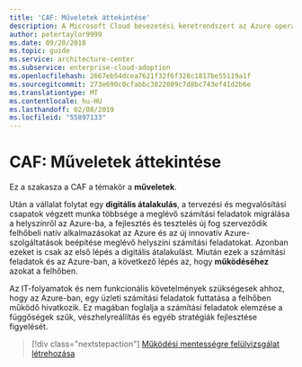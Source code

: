 ```yaml
---
title: 'CAF: Műveletek áttekintése'
description: A Microsoft Cloud bevezetési keretrendszert az Azure operations tartalmának áttekintése
author: petertaylor9999
ms.date: 09/20/2018
ms.topic: guide
ms.service: architecture-center
ms.subservice: enterprise-cloud-adoption
ms.openlocfilehash: 2667eb54dcea7621f32f6f328c1817be55119a1f
ms.sourcegitcommit: 273e690c0cfabbc3822089c7d8bc743ef41d2b6e
ms.translationtype: MT
ms.contentlocale: hu-HU
ms.lasthandoff: 02/08/2019
ms.locfileid: "55897133"
---
```

# <a name="caf-operations-overview"></a>CAF: Műveletek áttekintése

Ez a szakasza a CAF a témakör a **műveletek**.

Után a vállalat folytat egy **digitális átalakulás**, a tervezési és megvalósítási csapatok végzett munka többsége a meglévő számítási feladatok migrálása a helyszínről az Azure-ba, a fejlesztés és tesztelés új fog szerveződik felhőbeli natív alkalmazásokat az Azure és az új innovatív Azure-szolgáltatások beépítése meglévő helyszíni számítási feladatokat. Azonban ezeket is csak az első lépés a digitális átalakulást. Miután ezek a számítási feladatok és az Azure-ban, a következő lépés az, hogy **működéséhez** azokat a felhőben.

Az IT-folyamatok és nem funkcionális követelmények szükségesek ahhoz, hogy az Azure-ban, egy üzleti számítási feladatok futtatása a felhőben működő hivatkozik. Ez magában foglalja a számítási feladatok elemzése a függőségek szűk, vészhelyreállítás és egyéb stratégiák fejlesztése figyelését.

> [!div class="nextstepaction"]
> [Működési mentességre felülvizsgálat létrehozása](operational-fitness-review.md)

